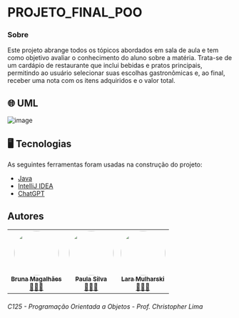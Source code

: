 # PROJETO_FINAL_POO

### Sobre
Este projeto abrange todos os tópicos abordados em sala de aula e tem como objetivo avaliar o conhecimento do aluno sobre a matéria. Trata-se de um cardápio de restaurante que inclui bebidas e pratos principais, permitindo ao usuário selecionar suas escolhas gastronômicas e, ao final, receber uma nota com os itens adquiridos e o valor total.

## 🌐 UML

![image](https://github.com/BrunaDev/PROJETO_FINAL_POO/assets/72671246/a4ee697f-2521-4bfe-9b1d-c149368b73e4)


## 🖥️ Tecnologias

As seguintes ferramentas foram usadas na construção do projeto:

- [Java](https://www.java.com/pt-BR/)
- [IntelliJ IDEA](https://www.jetbrains.com/idea/)
- [ChatGPT](https://openai.com/blog/chatgpt)

## Autores
<table>
  <tr>
    <td align="center"><a href="https://github.com/BrunaDev"><img style="border-radius: 50%;" src="https://avatars.githubusercontent.com/u/72671246?v=4" width="100px;" alt=""/><br /><sub><b>Bruna Magalhães</b></sub></a><br /><a href="https://github.com/BrunaDev" title="PROJETO DE POO">👩🏻‍💻</a></td>
    <td align="center"><a href="https://github.com/paulaapsilva"><img style="border-radius: 50%;" src="https://avatars.githubusercontent.com/u/134807798?v=4" width="100px;" alt=""/><br /><sub><b>Paula Silva</b></sub></a><br /><a href="https://github.com/BrunaDev" title="PROJETO DE POO">👩🏻‍💻</a></td>
    <td align="center"><a href="https://github.com/BrunaDev"><img style="border-radius: 50%;" src="https://avatars.githubusercontent.com/u/126370312?v=4" width="100px;" alt=""/><br /><sub><b>Lara Mulharski</b></sub></a><br /><a href="https://github.com/zGava" title="PROJETO DE POO">👩🏻‍💻</a></td>
</table>

###### C125 - Programação Orientada a Objetos  -  Prof. Christopher Lima
